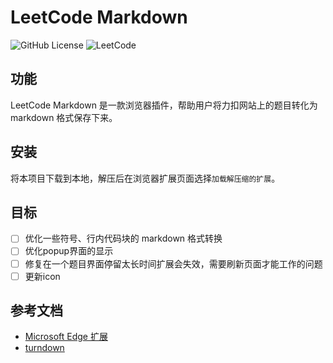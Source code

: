 # LeetCode Markdown
![GitHub License](https://img.shields.io/github/license/whateverzpy/leetcode-markdown) ![LeetCode](https://img.shields.io/badge/LeetCode-orange?logo=leetcode&labelColor=black&link=https%3A%2F%2Fleetcode.cn%2F)
## 功能
LeetCode Markdown 是一款浏览器插件，帮助用户将力扣网站上的题目转化为 markdown 格式保存下来。
## 安装
将本项目下载到本地，解压后在浏览器扩展页面选择`加载解压缩的扩展`。
## 目标
- [ ] 优化一些符号、行内代码块的 markdown 格式转换
- [ ] 优化popup界面的显示
- [ ] 修复在一个题目界面停留太长时间扩展会失效，需要刷新页面才能工作的问题
- [ ] 更新icon
## 参考文档
- [Microsoft Edge 扩展](https://learn.microsoft.com/zh-cn/microsoft-edge/extensions-chromium/)
- [turndown](https://github.com/mixmark-io/turndown)